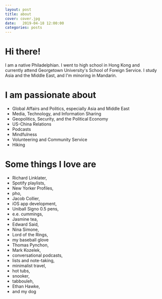 ```yaml
---
layout: post
title: about
cover: cover.jpg
date:   2019-04-18 12:00:00
categories: posts
---
```


# Hi there!

I am a native Philadelphian. I went to high school in Hong Kong and currently attend Georgetown University's School of Foreign Service. I study Asia and the Middle East, and I'm minoring in Mandarin.​

# I am passionate about

* Global Affairs and Politics, especially Asia and Middle East
* Media, Technology, and Information Sharing
* Geopolitics, Security, and the Political Economy
* US-China Relations
* Podcasts
* Mindfulness
* Volunteering and Community Service
* Hiking

# Some things I love are

* Richard Linklater,
* Spotify playlists,
* New Yorker Profiles,
* pho,
* Jacob Collier,
* iOS app development,
* Uniball Signo 0.5 pens,
* e.e. cummings,
* Jasmine tea,
* Edward Said,
* Nina Simone,
* Lord of the Rings,
* my baseball glove
* Thomas Pynchon,
* Mark Kozelek,
* conversational podcasts,
* lists and note-taking,
* minimalist travel,
* hot tubs,
* snooker,
* tabbouleh,
* Ethan Hawke,
* and my dog
